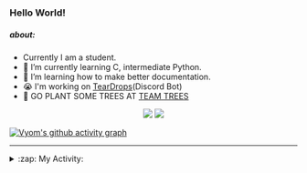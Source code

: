 ### Hello World!

##### about:
- Currently I am a student.
- 🌱 I’m currently learning C, intermediate Python.
- 🌱 I’m learning how to make better documentation.
- 😭 I'm working on [TearDrops](https://github.com/Vyvy-vi/TearDrops)(Discord Bot)
- 🌱 GO PLANT SOME TREES AT [TEAM TREES](https://teamtrees.org/)

<p align="center">
  <a href="https://twitter.com/Vyvy_viM"><img target="_blank" src="https://img.shields.io/badge/twitter%20@Vyvy_viM-0D95E8?style=for-the-badge&logo=twitter&logoColor=white"/></a> 
  <a href="https://vyvy-vi.github.io/portfolio"><img target="_blank" src="https://img.shields.io/badge/-I%27m_craving_for_open_source-green?style=for-the-badge&logo=github&logoColor=black"/></a> 
</p>

[![Vyom's github activity graph](https://activity-graph.herokuapp.com/graph?username=Vyvy-vi)](https://github.com/ashutosh00710/github-readme-activity-graph)

---
<details>
  <summary>:zap: My Activity:</summary>
  
<!--START_SECTION:waka-->
**I'm a Night 🦉** 

```text
🌞 Morning    29 commits     █░░░░░░░░░░░░░░░░░░░░░░░░   4.79% 
🌆 Daytime    127 commits    █████░░░░░░░░░░░░░░░░░░░░   20.96% 
🌃 Evening    240 commits    ██████████░░░░░░░░░░░░░░░   39.6% 
🌙 Night      210 commits    ████████░░░░░░░░░░░░░░░░░   34.65%

```
📅 **I'm Most Productive on Sunday** 

```text
Monday       74 commits     ███░░░░░░░░░░░░░░░░░░░░░░   12.21% 
Tuesday      92 commits     ███░░░░░░░░░░░░░░░░░░░░░░   15.18% 
Wednesday    83 commits     ███░░░░░░░░░░░░░░░░░░░░░░   13.7% 
Thursday     77 commits     ███░░░░░░░░░░░░░░░░░░░░░░   12.71% 
Friday       47 commits     ██░░░░░░░░░░░░░░░░░░░░░░░   7.76% 
Saturday     83 commits     ███░░░░░░░░░░░░░░░░░░░░░░   13.7% 
Sunday       150 commits    ██████░░░░░░░░░░░░░░░░░░░   24.75%

```


📊 **This Week I Spent My Time On** 

```text
🔥 Editors: 
Vim                      9 hrs 8 mins        ███████████████████░░░░░░   77.03% 
VS Code                  2 hrs 43 mins       █████░░░░░░░░░░░░░░░░░░░░   22.97%

🐱‍💻 Projects: 
Shepherd-bot             6 hrs 20 mins       █████████████░░░░░░░░░░░░   53.47% 
crypto-price-bot         2 hrs 42 mins       █████░░░░░░░░░░░░░░░░░░░░   22.89% 
TEC-Discord-Automation   47 mins             █░░░░░░░░░░░░░░░░░░░░░░░░   6.62% 
awesome-quincy-larson-ema37 mins             █░░░░░░░░░░░░░░░░░░░░░░░░   5.29% 
assistant-bee            37 mins             █░░░░░░░░░░░░░░░░░░░░░░░░   5.23%

```


 Last Updated on 21/07/2021
<!--END_SECTION:waka-->
</details>
